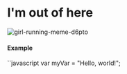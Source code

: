 # I'm out of here
![girl-running-meme-d6pto](https://github.com/user-attachments/assets/667f6166-5002-4532-b8d7-cb6e6bc9c4c2)
#### Example
``javascript
var myVar = "Hello, world!";
```
